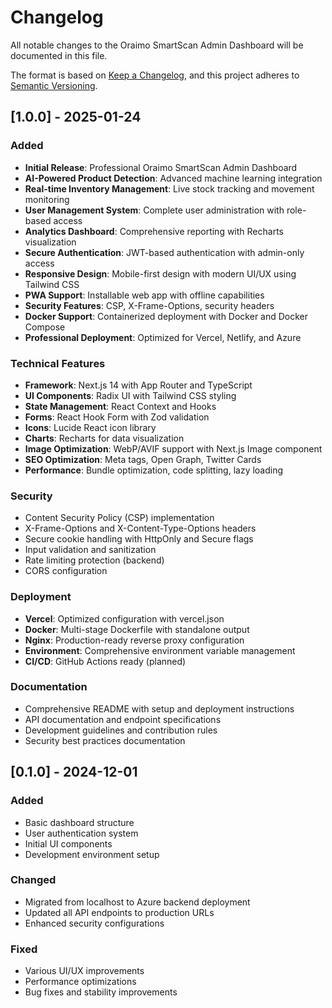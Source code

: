 # Changelog

All notable changes to the Oraimo SmartScan Admin Dashboard will be documented in this file.

The format is based on [Keep a Changelog](https://keepachangelog.com/en/1.0.0/),
and this project adheres to [Semantic Versioning](https://semver.org/spec/v2.0.0.html).

## [1.0.0] - 2025-01-24

### Added
- **Initial Release**: Professional Oraimo SmartScan Admin Dashboard
- **AI-Powered Product Detection**: Advanced machine learning integration
- **Real-time Inventory Management**: Live stock tracking and movement monitoring
- **User Management System**: Complete user administration with role-based access
- **Analytics Dashboard**: Comprehensive reporting with Recharts visualization
- **Secure Authentication**: JWT-based authentication with admin-only access
- **Responsive Design**: Mobile-first design with modern UI/UX using Tailwind CSS
- **PWA Support**: Installable web app with offline capabilities
- **Security Features**: CSP, X-Frame-Options, security headers
- **Docker Support**: Containerized deployment with Docker and Docker Compose
- **Professional Deployment**: Optimized for Vercel, Netlify, and Azure

### Technical Features
- **Framework**: Next.js 14 with App Router and TypeScript
- **UI Components**: Radix UI with Tailwind CSS styling
- **State Management**: React Context and Hooks
- **Forms**: React Hook Form with Zod validation
- **Icons**: Lucide React icon library
- **Charts**: Recharts for data visualization
- **Image Optimization**: WebP/AVIF support with Next.js Image component
- **SEO Optimization**: Meta tags, Open Graph, Twitter Cards
- **Performance**: Bundle optimization, code splitting, lazy loading

### Security
- Content Security Policy (CSP) implementation
- X-Frame-Options and X-Content-Type-Options headers
- Secure cookie handling with HttpOnly and Secure flags
- Input validation and sanitization
- Rate limiting protection (backend)
- CORS configuration

### Deployment
- **Vercel**: Optimized configuration with vercel.json
- **Docker**: Multi-stage Dockerfile with standalone output
- **Nginx**: Production-ready reverse proxy configuration
- **Environment**: Comprehensive environment variable management
- **CI/CD**: GitHub Actions ready (planned)

### Documentation
- Comprehensive README with setup and deployment instructions
- API documentation and endpoint specifications
- Development guidelines and contribution rules
- Security best practices documentation

## [0.1.0] - 2024-12-01

### Added
- Basic dashboard structure
- User authentication system
- Initial UI components
- Development environment setup

### Changed
- Migrated from localhost to Azure backend deployment
- Updated all API endpoints to production URLs
- Enhanced security configurations

### Fixed
- Various UI/UX improvements
- Performance optimizations
- Bug fixes and stability improvements